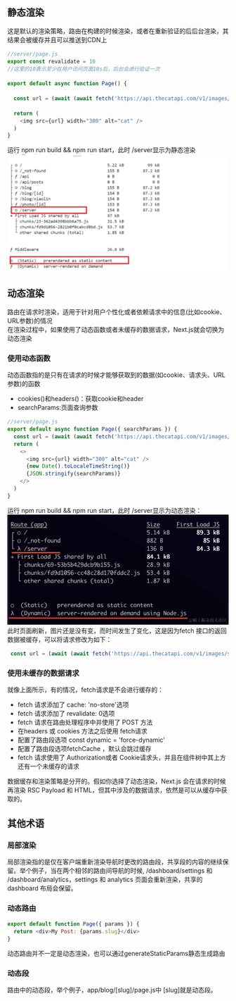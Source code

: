 ## 静态渲染
这是默认的渲染策略，路由在构建的时候渲染，或者在重新验证的后后台渲染，其结果会被缓存并且可以推送到CDN上
```javascript
//server/page.js
export const revalidate = 10
//这里的10表示至少在用户访问页面10s后，后台会进行验证一次

export default async function Page() {

  const url = (await (await fetch('https://api.thecatapi.com/v1/images/search')).json())[0].url
  
  return (
    <img src={url} width="300" alt="cat" />
  )
}

```
运行 npm run build && npm run start，此时 /server显示为静态渲染
![alt text](image-9.png)
## 动态渲染
路由在请求时渲染，适用于针对用户个性化或者依赖请求中的信息(比如cookie、URL参数)的情况<br>
在渲染过程中，如果使用了动态函数或者未缓存的数据请求，Next.js就会切换为动态渲染
### 使用动态函数
动态函数指的是只有在请求的时候才能够获取到的数据(如cookie、请求头、URL参数)的函数
- cookies()和headers()：获取cookie和header
- searchParams:页面查询参数
```javascript
//server/page.js
export default async function Page({ searchParams }) {
  const url = (await (await fetch('https://api.thecatapi.com/v1/images/search')).json())[0].url
  return (
    <>
      <img src={url} width="300" alt="cat" />
      {new Date().toLocaleTimeString()}
      {JSON.stringify(searchParams)}
    </>
  )
}
```
运行 npm run build && npm run start，此时 /server显示为动态渲染：
![alt text](image-8.png)
此时页面刷新，图片还是没有变，而时间发生了变化，这是因为fetch 接口的返回数据被缓存，可以将请求修改为如下：
```javascript
 const url = (await (await fetch('https://api.thecatapi.com/v1/images/search', { cache: 'no-store' })).json())[0].url
```
### 使用未缓存的数据请求
就像上面所示，有的情况，fetch请求是不会进行缓存的：
- fetch 请求添加了 cache: 'no-store'选项
- fetch 请求添加了 revalidate: 0选项
- fetch 请求在路由处理程序中并使用了 POST 方法
- 在headers 或 cookies 方法之后使用 fetch请求
- 配置了路由段选项 const dynamic = 'force-dynamic'
- 配置了路由段选项fetchCache ，默认会跳过缓存
- fetch 请求使用了 Authorization或者 Cookie请求头，并且在组件树中其上方还有一个未缓存的请求

数据缓存和渲染策略是分开的。假如你选择了动态渲染，Next.js 会在请求的时候再渲染 RSC Payload 和 HTML，但其中涉及的数据请求，依然是可以从缓存中获取的。

## 其他术语
### 局部渲染
局部渲染指的是仅在客户端重新渲染导航时更改的路由段，共享段的内容的继续保留。举个例子，当在两个相邻的路由间导航的时候, /dashboard/settings 和 /dashboard/analytics，settings 和 analytics 页面会重新渲染，共享的 dashboard 布局会保留。
### 动态路由
```javascript
export default function Page({ params }) {
  return <div>My Post: {params.slug}</div>
}

```
动态路由并不一定是动态渲染，也可以通过generateStaticParams静态生成路由
### 动态段
路由中的动态段，举个例子，app/blog/[slug]/page.js中 [slug]就是动态段。